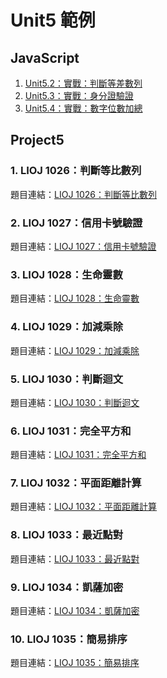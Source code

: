 # Unit5 範例

## JavaScript

1. [Unit5.2：實戰：判斷等差數列](arr.js)
2. [Unit5.3：實戰：身分證驗證](id.js)
3. [Unit5.4：實戰：數字位數加總](sum.js)

## Project5

### 1. LIOJ 1026：判斷等比數列

題目連結：[LIOJ 1026：判斷等比數列](https://oj.lidemy.com/problem/1026)

### 2. LIOJ 1027：信用卡號驗證

題目連結：[LIOJ 1027：信用卡號驗證](https://oj.lidemy.com/problem/1027)

### 3. LIOJ 1028：生命靈數

題目連結：[LIOJ 1028：生命靈數](https://oj.lidemy.com/problem/1028)

### 4. LIOJ 1029：加減乘除

題目連結：[LIOJ 1029：加減乘除](https://oj.lidemy.com/problem/1029)

### 5. LIOJ 1030：判斷迴文

題目連結：[LIOJ 1030：判斷迴文](https://oj.lidemy.com/problem/1030)

### 6. LIOJ 1031：完全平方和

題目連結：[LIOJ 1031：完全平方和](https://oj.lidemy.com/problem/1031)

### 7. LIOJ 1032：平面距離計算

題目連結：[LIOJ 1032：平面距離計算](https://oj.lidemy.com/problem/1032)

### 8. LIOJ 1033：最近點對

題目連結：[LIOJ 1033：最近點對](https://oj.lidemy.com/problem/1033)

### 9. LIOJ 1034：凱薩加密

題目連結：[LIOJ 1034：凱薩加密](https://oj.lidemy.com/problem/1034)

### 10. LIOJ 1035：簡易排序

題目連結：[LIOJ 1035：簡易排序](https://oj.lidemy.com/problem/1035)

